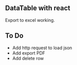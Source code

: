
## DataTable with react
Export to excel working.

## To Do
- Add http request to load json
- Add export PDF
- Add delete row
